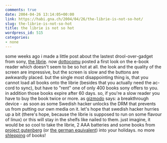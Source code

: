 ```yaml
---
comments: true
date: 2004-04-26 13:14:05+00:00
link: https://habi.gna.ch/2004/04/26/the-librie-is-not-so-hot/
slug: the-librie-is-not-so-hot
title: the librie is not so hot
wordpress_id: 515
categories:
- none
---
```


some weeks ago i made a little post about the lastest drool-over-gadget from sony, [the librie](https://habi.gna.ch/blog/archives/000280.html). now [dottocomu](http://www.dottocomu.com/b/archives/002571.html) posted a first look on the e-book reader which doesn't seem to be so hot at all.
the look and the quality of the screen are impressive, but the screen is slow and the buttons are awkwardly placed. but the single most disappointing thing is, that you cannot load all books onto the librie (besides that you actually need the ac-cord to sync), but have to "rent" one of only 400 books sony offers to you. in addition those books expire after 60 days. so, if you're a slow reader you have to buy the book twice or more.
as [gizmodo](http://www.gizmodo.com/archives/first-user-review-of-the-sony-librie-ebook-reader-015517.php) says: a breakthrough device - as soon as some Swedish hacker unlocks the DRM that prevents us from putting our own media on it.
let's hope that swedish hacker hurries up a bit (there's hope, because the librie is supposed to run on some flavour of linux) or this will stay in the shelfs like nailed to them.
just imagine, it would be so cool to take the librie, 2 AAA batteries and some books from [project gutenberg](http://www.gutenberg.org/) (or [the german equivalent](http://gutenberg.spiegel.de/)) into your holidays. no more [shlepping](http://dictionary.reference.com/search?q=shlepping) of books!
